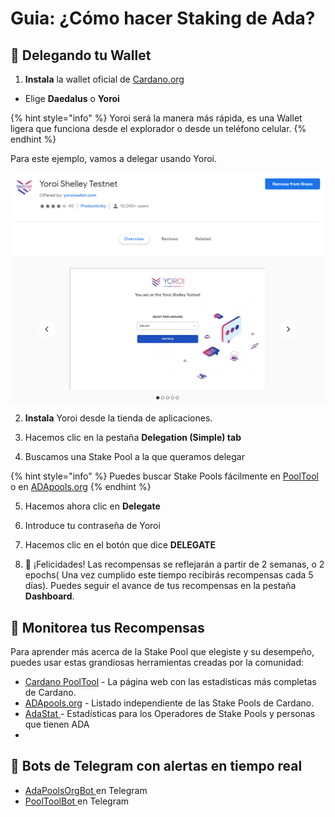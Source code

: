 # Guia: ¿Cómo hacer Staking de Ada?

## 🎊 Delegando tu Wallet

1. **Instala** la wallet oficial de [Cardano.org](https://staking.cardano.org/en/delegation/)

* Elige **Daedalus** o **Yoroi**

{% hint style="info" %}
Yoroi será la manera más rápida, es una Wallet ligera que funciona desde el explorador o desde un teléfono celular.
{% endhint %}

Para este ejemplo, vamos a delegar usando Yoroi.

![](../../.gitbook/assets/ss.PNG)

2. **Instala** Yoroi desde la tienda de aplicaciones.

3. Hacemos clic en la pestaña **Delegation \(Simple\) tab**

4. Buscamos una Stake Pool a la que queramos delegar

{% hint style="info" %}
Puedes buscar Stake Pools fácilmente en [PoolTool ](https://pooltool.io/) o en [ADApools.org](https://adapools.org/)
{% endhint %}

5. Hacemos ahora clic en **Delegate**

6. Introduce tu contraseña de Yoroi

7. Hacemos clic en el botón que dice **DELEGATE**

8. 🎉 ¡Felicidades! Las recompensas se reflejarán a partir de 2 semanas, o 2 epochs( Una vez cumplido este tiempo recibirás recompensas cada 5 días). Puedes seguir el avance de tus recompensas en la pestaña **Dashboard**.

## 🔎 Monitorea tus Recompensas

Para aprender más acerca de la Stake Pool que elegiste y su desempeño, puedes usar estas grandiosas herramientas creadas por la comunidad:

* [Cardano PoolTool](https://pooltool.io/) - La página web con las estadísticas más completas de Cardano.
* [ADApools.org](https://adapools.org) - Listado independiente de las Stake Pools de Cardano.
* [AdaStat ](https://adastat.net/en/)- Estadísticas para los Operadores de Stake Pools y personas que tienen ADA
* 
## 🤖 Bots de Telegram con alertas en tiempo real

* [AdaPoolsOrgBot ](https://t.me/AdaPoolsOrg_bot) en Telegram
* [PoolToolBot](https://t.me/PoolToolBot)[ ](https://t.me/AdaPoolsOrg_bot) en Telegram

